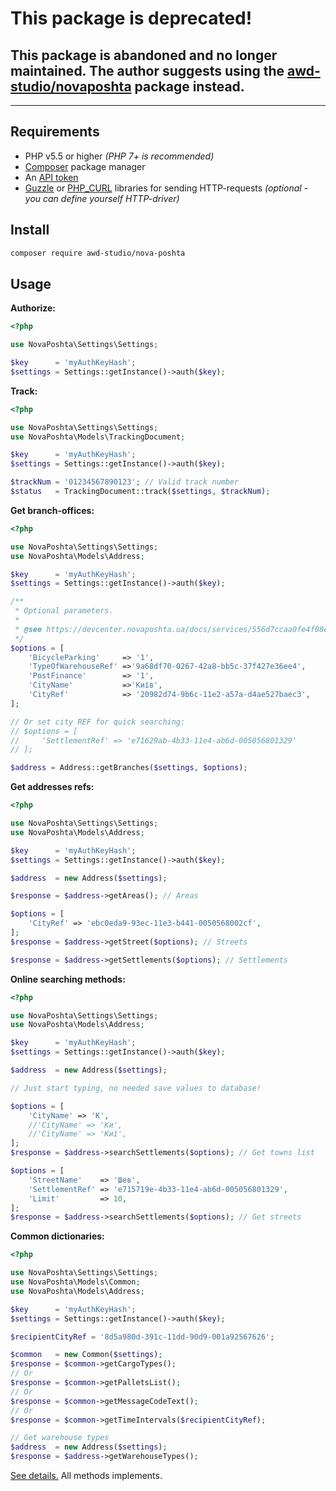 # This package is deprecated!
## This package is abandoned and no longer maintained. The author suggests using the [awd-studio/novaposhta](https://github.com/awd-studio/NovaPoshta) package instead.

-----

## Requirements
- PHP v5.5 or higher *(PHP 7+ is recommended)*
- [Composer](https://getcomposer.org) package manager
- An [API token](https://devcenter.novaposhta.ua/blog/%D0%BF%D0%BE%D0%BB%D1%83%D1%87%D0%B5%D0%BD%D0%B8%D0%B5-api-%D0%BA%D0%BB%D1%8E%D1%87%D0%B0)
- [Guzzle](https://github.com/guzzle/guzzle) or [PHP_CURL](http://php.net/manual/book.curl.php) libraries for sending HTTP-requests *(optional - you can define yourself HTTP-driver)*

## Install
```bash
composer require awd-studio/nova-poshta
```

## Usage

**Authorize:**
```php
<?php

use NovaPoshta\Settings\Settings;

$key      = 'myAuthKeyHash';
$settings = Settings::getInstance()->auth($key);
```

**Track:**
```php
<?php

use NovaPoshta\Settings\Settings;
use NovaPoshta\Models\TrackingDocument;

$key      = 'myAuthKeyHash';
$settings = Settings::getInstance()->auth($key);

$trackNum = '01234567890123'; // Valid track number
$status   = TrackingDocument::track($settings, $trackNum);
```

**Get branch-offices:**
```php
<?php

use NovaPoshta\Settings\Settings;
use NovaPoshta\Models\Address;

$key      = 'myAuthKeyHash';
$settings = Settings::getInstance()->auth($key);

/**
 * Optional parameters.
 * 
 * @see https://devcenter.novaposhta.ua/docs/services/556d7ccaa0fe4f08e8f7ce43/operations/556d8211a0fe4f08e8f7ce45
 */
$options = [
    'BicycleParking'     => '1',
    'TypeOfWarehouseRef' =>'9a68df70-0267-42a8-bb5c-37f427e36ee4',
    'PostFinance'        => '1',
    'CityName'           =>'Київ',
    'CityRef'            => '20982d74-9b6c-11e2-a57a-d4ae527baec3',
];

// Or set city REF for quick searching:
// $options = [
//     'SettlementRef' => 'e71629ab-4b33-11e4-ab6d-005056801329'
// ];

$address = Address::getBranches($settings, $options);
```

**Get addresses refs:**
```php
<?php

use NovaPoshta\Settings\Settings;
use NovaPoshta\Models\Address;

$key      = 'myAuthKeyHash';
$settings = Settings::getInstance()->auth($key);

$address  = new Address($settings);

$response = $address->getAreas(); // Areas

$options = [
    'CityRef' => 'ebc0eda9-93ec-11e3-b441-0050568002cf',
];
$response = $address->getStreet($options); // Streets

$response = $address->getSettlements($options); // Settlements
```

**Online searching methods:**
```php
<?php

use NovaPoshta\Settings\Settings;
use NovaPoshta\Models\Address;

$key      = 'myAuthKeyHash';
$settings = Settings::getInstance()->auth($key);

$address  = new Address($settings);

// Just start typing, no needed save values to database!

$options = [
    'CityName' => 'К',
    //'CityName' => 'Ки',
    //'CityName' => 'Киї',
];
$response = $address->searchSettlements($options); // Get towns list

$options = [
    'StreetName'    => 'Шев',
    'SettlementRef' => 'e715719e-4b33-11e4-ab6d-005056801329',
    'Limit'         => 10,
];
$response = $address->searchSettlements($options); // Get streets
```

**Common dictionaries:**
```php
<?php

use NovaPoshta\Settings\Settings;
use NovaPoshta\Models\Common;
use NovaPoshta\Models\Address;

$key      = 'myAuthKeyHash';
$settings = Settings::getInstance()->auth($key);

$recipientCityRef = '8d5a980d-391c-11dd-90d9-001a92567626';

$common   = new Common($settings);
$response = $common->getCargoTypes();
// Or
$response = $common->getPalletsList();
// Or
$response = $common->getMessageCodeText();
// Or
$response = $common->getTimeIntervals($recipientCityRef);

// Get warehouse types
$address  = new Address($settings);
$response = $address->getWarehouseTypes();
```
[See details.](https://devcenter.novaposhta.ua/docs/services/55702570a0fe4f0cf4fc53ed) All methods implements.
